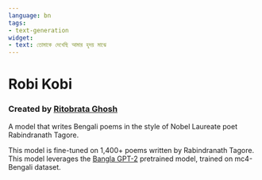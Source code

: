 ```yaml
---
language: bn
tags:
- text-generation
widget:
- text: তোমাকে দেখেছি আমার হৃদয় মাঝে
---
```

# Robi Kobi

### Created by [Ritobrata Ghosh](https://ghosh-r.github.io)

A model that writes Bengali poems in the style of Nobel Laureate poet Rabindranath Tagore.

This model is fine-tuned on 1,400+ poems written by Rabindranath Tagore. This model leverages the [Bangla GPT-2](https://huggingface.co/ghosh-r/bangla-gpt2) pretrained model, trained on mc4-Bengali dataset.